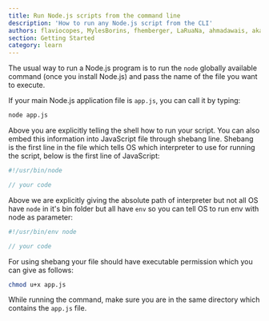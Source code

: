 ```yaml
---
title: Run Node.js scripts from the command line
description: 'How to run any Node.js script from the CLI'
authors: flaviocopes, MylesBorins, fhemberger, LaRuaNa, ahmadawais, akazyti
section: Getting Started
category: learn
---
```


The usual way to run a Node.js program is to run the `node` globally available command (once you install Node.js) and pass the name of the file you want to execute.

If your main Node.js application file is `app.js`, you can call it by typing:

```bash
node app.js
```

Above you are explicitly telling the shell how to run your script. You can also embed this information into JavaScript file through shebang line. Shebang is the first line in the file which tells OS which interpreter to use for running the script, below is the first line of JavaScript:

```javascript
#!/usr/bin/node

// your code
```

Above we are explicitly giving the absolute path of interpreter but not all OS have `node` in it's bin folder but all have `env` so you can tell OS to run env with node as parameter:

```javascript
#!/usr/bin/env node

// your code
```

For using shebang your file should have executable permission which you can give as follows:

```bash
chmod u+x app.js
```

While running the command, make sure you are in the same directory which contains the `app.js` file.

